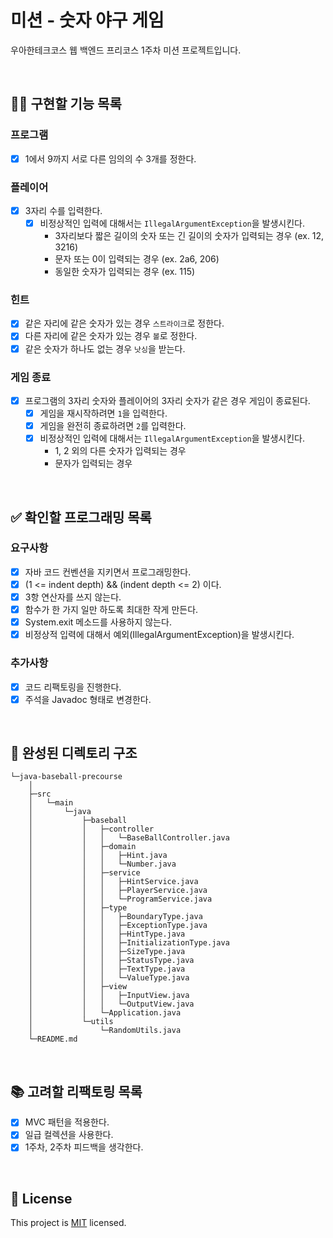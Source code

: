 # 미션 - 숫자 야구 게임
우아한테크코스 웹 백엔드 프리코스 1주차 미션 프로젝트입니다.

<br>

## 👩‍💻 구현할 기능 목록
### 프로그램
- [x] 1에서 9까지 서로 다른 임의의 수 3개를 정한다.

### 플레이어
- [x] 3자리 수를 입력한다.
    - [x] 비정상적인 입력에 대해서는 `IllegalArgumentException`을 발생시킨다.
        - 3자리보다 짧은 길이의 숫자 또는 긴 길이의 숫자가 입력되는 경우 (ex. 12, 3216)
        - 문자 또는 0이 입력되는 경우 (ex. 2a6, 206)
        - 동일한 숫자가 입력되는 경우 (ex. 115) 

### 힌트
- [x] 같은 자리에 같은 숫자가 있는 경우 `스트라이크`로 정한다.
- [x] 다른 자리에 같은 숫자가 있는 경우 `볼`로 정한다.
- [x] 같은 숫자가 하나도 없는 경우 `낫싱`을 받는다.

### 게임 종료
- [x] 프로그램의 3자리 숫자와 플레이어의 3자리 숫자가 같은 경우 게임이 종료된다.
    - [x] 게임을 재시작하려면 `1`을 입력한다.
    - [x] 게임을 완전히 종료하려면 `2`를 입력한다.
    - [x] 비정상적인 입력에 대해서는 `IllegalArgumentException`을 발생시킨다.
        - 1, 2 외의 다른 숫자가 입력되는 경우
        - 문자가 입력되는 경우

<br>

## ✅ 확인할 프로그래밍 목록
### 요구사항
- [x] 자바 코드 컨벤션을 지키면서 프로그래밍한다.
- [x] (1 <= indent depth) && (indent depth <= 2) 이다.
- [x] 3항 연산자를 쓰지 않는다.
- [x] 함수가 한 가지 일만 하도록 최대한 작게 만든다.
- [x] System.exit 메소드를 사용하지 않는다.
- [x] 비정상적 입력에 대해서 예외(IllegalArgumentException)을 발생시킨다.

### 추가사항
- [x] 코드 리팩토링을 진행한다.
- [x] 주석을 Javadoc 형태로 변경한다.

<br>

## 📂 완성된 디렉토리 구조
```
└─java-baseball-precourse
    │
    ├─src
    │   └─main
    │       └─java
    │           ├─baseball
    │           │   ├─controller
    │           │   │   └─BaseBallController.java
    │           │   ├─domain
    │           │   │   ├─Hint.java
    │           │   │   └─Number.java
    │           │   ├─service
    │           │   │   ├─HintService.java
    │           │   │   ├─PlayerService.java
    │           │   │   └─ProgramService.java
    │           │   ├─type
    │           │   │   ├─BoundaryType.java
    │           │   │   ├─ExceptionType.java
    │           │   │   ├─HintType.java
    │           │   │   ├─InitializationType.java
    │           │   │   ├─SizeType.java
    │           │   │   ├─StatusType.java
    │           │   │   ├─TextType.java
    │           │   │   └─ValueType.java
    │           │   ├─view
    │           │   │   ├─InputView.java
    │           │   │   └─OutputView.java
    │           │   └─Application.java
    │           └─utils
    │               └─RandomUtils.java
    └─README.md
```

<br>

## 📚 고려할 리팩토링 목록
- [x] MVC 패턴을 적용한다.
- [x] 일급 컬렉션을 사용한다.
- [x] 1주차, 2주차 피드백을 생각한다.

<br>

## 📝 License

This project is [MIT](https://github.com/woowacourse/java-baseball-precourse/blob/master/LICENSE) licensed.
